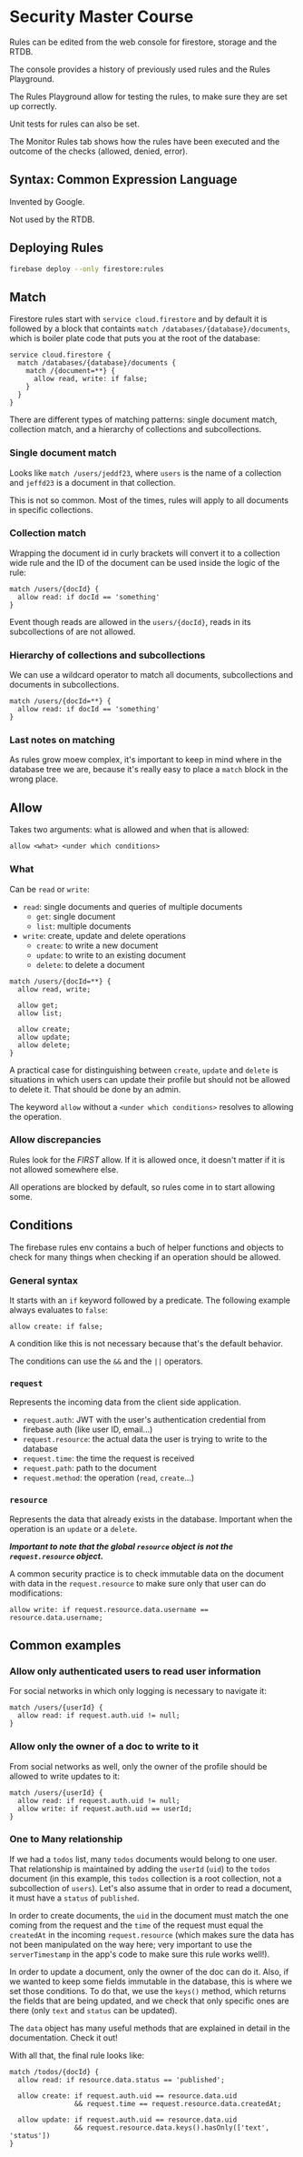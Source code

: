# Security Master Course

Rules can be edited from the web console for firestore, storage and the RTDB.

The console provides a history of previously used rules and the Rules
Playground.

The Rules Playground allow for testing the rules, to make sure they are set up
correctly.

Unit tests for rules can also be set.

The Monitor Rules tab shows how the rules have been executed and the outcome of
the checks (allowed, denied, error).

## Syntax: Common Expression Language

Invented by Google.

Not used by the RTDB.

## Deploying Rules

```bash
firebase deploy --only firestore:rules
```

## Match

Firestore rules start with `service cloud.firestore` and by default it is
followed by a block that containts `match /databases/{database}/documents`,
which is boiler plate code that puts you at the root of the database:

```
service cloud.firestore {
  match /databases/{database}/documents {
    match /{document=**} {
      allow read, write: if false;
    }
  }
}
```

There are different types of matching patterns: single document match,
collection match, and a hierarchy of collections and subcollections.

### Single document match

Looks like `match /users/jeddf23`, where `users` is the name of a collection
and `jeffd23` is a document in that collection.

This is not so common. Most of the times, rules will apply to all documents in
specific collections.

### Collection match

Wrapping the document id in curly brackets will convert
it to a collection wide rule and the ID of the document can be used inside the
logic of the rule:

```
match /users/{docId} {
  allow read: if docId == 'something'
}
```

Event though reads are allowed in the `users/{docId}`, reads in its
subcollections of are not allowed.

### Hierarchy of collections and subcollections

We can use a wildcard operator to match all documents, subcollections and
documents in subcollections.

```
match /users/{docId=**} {
  allow read: if docId == 'something'
}
```

### Last notes on matching

As rules grow moew complex, it's important to keep in mind where in the
database tree we are, because it's really easy to place a `match` block in the
wrong place.

## Allow

Takes two arguments: what is allowed and when that is allowed:

```
allow <what> <under which conditions>
```

### What

Can be `read` or `write`:

- `read`: single documents and queries of multiple documents
  - `get`: single document
  - `list`: multiple documents
- `write`: create, update and delete operations
  - `create`: to write a new document
  - `update`: to write to an existing document
  - `delete`: to delete a document

```
match /users/{docId=**} {
  allow read, write;

  allow get;
  allow list;

  allow create;
  allow update;
  allow delete;
}
```

A practical case for distinguishing between `create`, `update` and `delete` is
situations in which users can update their profile but should not be allowed to
delete it. That should be done by an admin.

The keyword `allow` without a `<under which conditions>` resolves to allowing
the operation.

### Allow discrepancies

Rules look for the _FIRST_ allow. If it is allowed once, it doesn't matter if
it is not allowed somewhere else.

All operations are blocked by default, so rules come in to start allowing some.

## Conditions

The firebase rules env contains a buch of helper functions and objects to check
for many things when checking if an operation should be allowed.

### General syntax

It starts with an `if` keyword followed by a predicate. The following example
always evaluates to `false`:

```
allow create: if false;
```

A condition like this is not necessary because that's the default behavior.

The conditions can use the `&&` and the `||` operators.

### `request`

Represents the incoming data from the client side application.

- `request.auth`: JWT with the user's authentication credential from firebase
  auth (like user ID, email...)
- `request.resource`: the actual data the user is trying to write to the
  database
- `request.time`: the time the request is received
- `request.path`: path to the document
- `request.method`: the operation (`read`, `create`...)

### `resource`

Represents the data that already exists in the database. Important when the
operation is an `update` or a `delete`.

**_Important to note that the global `resource` object is not the
`request.resource` object._**

A common security practice is to check immutable data on the document with data
in the `request.resource` to make sure only that user can do modifications:

```
allow write: if request.resource.data.username == resource.data.username;
```

## Common examples

### Allow only authenticated users to read user information

For social networks in which only logging is necessary to navigate it:

```
match /users/{userId} {
  allow read: if request.auth.uid != null;
}
```

### Allow only the owner of a doc to write to it

From social networks as well, only the owner of the profile should be allowed
to write updates to it:

```
match /users/{userId} {
  allow read: if request.auth.uid != null;
  allow write: if request.auth.uid == userId;
}
```

### One to Many relationship

If we had a `todos` list, many `todos` documents would belong to one user. That
relationship is maintained by adding the `userId` (`uid`) to the `todos`
document (in this example, this `todos` collection is a root collection, not a
subcollection of `users`). Let's also assume that in order to read a document,
it must have a `status` of `published`.

In order to create documents, the `uid` in the document must match the one
coming from the request and the `time` of the request must equal the
`createdAt` in the incoming `request.resource` (which makes sure the data has
not been manipulated on the way here; very important to use the
`serverTimestamp` in the app's code to make sure this rule works well!).

In order to update a document, only the owner of the doc can do it. Also, if we
wanted to keep some fields immutable in the database, this is where we set
those conditions. To do that, we use the `keys()` method, which returns the
fields that are being updated, and we check that only specific ones are there
(only `text` and `status` can be updated).

The `data` object has many useful methods that are explained in detail in the
documentation. Check it out!

With all that, the final rule looks like:

```
match /todos/{docId} {
  allow read: if resource.data.status == 'published';

  allow create: if request.auth.uid == resource.data.uid
                && request.time == request.resource.data.createdAt;

  allow update: if request.auth.uid == resource.data.uid
                && request.resource.data.keys().hasOnly(['text', 'status'])
}
```
